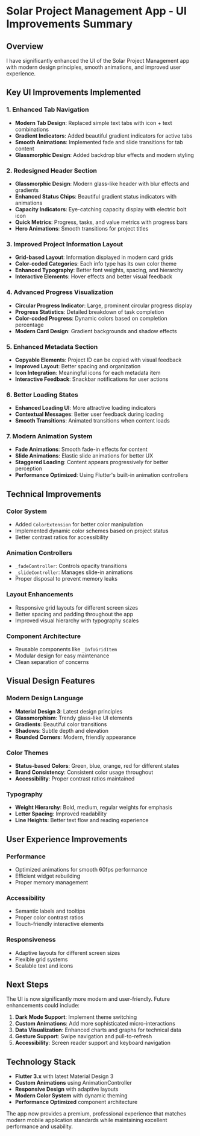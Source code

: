 # Solar Project Management App - UI Improvements Summary

## Overview
I have significantly enhanced the UI of the Solar Project Management app with modern design principles, smooth animations, and improved user experience.

## Key UI Improvements Implemented

### 1. **Enhanced Tab Navigation**
- **Modern Tab Design**: Replaced simple text tabs with icon + text combinations
- **Gradient Indicators**: Added beautiful gradient indicators for active tabs
- **Smooth Animations**: Implemented fade and slide transitions for tab content
- **Glassmorphic Design**: Added backdrop blur effects and modern styling

### 2. **Redesigned Header Section**
- **Glassmorphic Design**: Modern glass-like header with blur effects and gradients
- **Enhanced Status Chips**: Beautiful gradient status indicators with animations
- **Capacity Indicators**: Eye-catching capacity display with electric bolt icon
- **Quick Metrics**: Progress, tasks, and value metrics with progress bars
- **Hero Animations**: Smooth transitions for project titles

### 3. **Improved Project Information Layout**
- **Grid-based Layout**: Information displayed in modern card grids
- **Color-coded Categories**: Each info type has its own color theme
- **Enhanced Typography**: Better font weights, spacing, and hierarchy
- **Interactive Elements**: Hover effects and better visual feedback

### 4. **Advanced Progress Visualization**
- **Circular Progress Indicator**: Large, prominent circular progress display
- **Progress Statistics**: Detailed breakdown of task completion
- **Color-coded Progress**: Dynamic colors based on completion percentage
- **Modern Card Design**: Gradient backgrounds and shadow effects

### 5. **Enhanced Metadata Section**
- **Copyable Elements**: Project ID can be copied with visual feedback
- **Improved Layout**: Better spacing and organization
- **Icon Integration**: Meaningful icons for each metadata item
- **Interactive Feedback**: Snackbar notifications for user actions

### 6. **Better Loading States**
- **Enhanced Loading UI**: More attractive loading indicators
- **Contextual Messages**: Better user feedback during loading
- **Smooth Transitions**: Animated transitions when content loads

### 7. **Modern Animation System**
- **Fade Animations**: Smooth fade-in effects for content
- **Slide Animations**: Elastic slide animations for better UX
- **Staggered Loading**: Content appears progressively for better perception
- **Performance Optimized**: Using Flutter's built-in animation controllers

## Technical Improvements

### **Color System**
- Added `ColorExtension` for better color manipulation
- Implemented dynamic color schemes based on project status
- Better contrast ratios for accessibility

### **Animation Controllers**
- `_fadeController`: Controls opacity transitions
- `_slideController`: Manages slide-in animations
- Proper disposal to prevent memory leaks

### **Layout Enhancements**
- Responsive grid layouts for different screen sizes
- Better spacing and padding throughout the app
- Improved visual hierarchy with typography scales

### **Component Architecture**
- Reusable components like `_InfoGridItem`
- Modular design for easy maintenance
- Clean separation of concerns

## Visual Design Features

### **Modern Design Language**
- **Material Design 3**: Latest design principles
- **Glassmorphism**: Trendy glass-like UI elements
- **Gradients**: Beautiful color transitions
- **Shadows**: Subtle depth and elevation
- **Rounded Corners**: Modern, friendly appearance

### **Color Themes**
- **Status-based Colors**: Green, blue, orange, red for different states
- **Brand Consistency**: Consistent color usage throughout
- **Accessibility**: Proper contrast ratios maintained

### **Typography**
- **Weight Hierarchy**: Bold, medium, regular weights for emphasis
- **Letter Spacing**: Improved readability
- **Line Heights**: Better text flow and reading experience

## User Experience Improvements

### **Performance**
- Optimized animations for smooth 60fps performance
- Efficient widget rebuilding
- Proper memory management

### **Accessibility**
- Semantic labels and tooltips
- Proper color contrast ratios
- Touch-friendly interactive elements

### **Responsiveness**
- Adaptive layouts for different screen sizes
- Flexible grid systems
- Scalable text and icons

## Next Steps

The UI is now significantly more modern and user-friendly. Future enhancements could include:

1. **Dark Mode Support**: Implement theme switching
2. **Custom Animations**: Add more sophisticated micro-interactions
3. **Data Visualization**: Enhanced charts and graphs for technical data
4. **Gesture Support**: Swipe navigation and pull-to-refresh
5. **Accessibility**: Screen reader support and keyboard navigation

## Technology Stack

- **Flutter 3.x** with latest Material Design 3
- **Custom Animations** using AnimationController
- **Responsive Design** with adaptive layouts
- **Modern Color System** with dynamic theming
- **Performance Optimized** component architecture

The app now provides a premium, professional experience that matches modern mobile application standards while maintaining excellent performance and usability.
